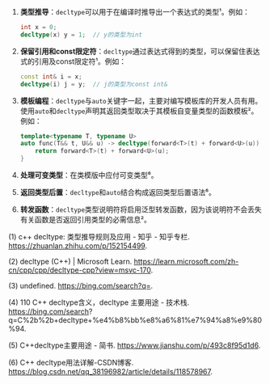 1. **类型推导**：`decltype`可以用于在编译时推导出一个表达式的类型¹。例如：
    ```cpp
    int x = 0;
    decltype(x) y = 1;  // y的类型为int
    ```

2. **保留引用和const限定符**：`decltype`通过表达式得到的类型，可以保留住表达式的引用及const限定符¹。例如：
    ```cpp
    const int& i = x;
    decltype(i) j = y;  // j的类型为const int&
    ```

3. **模板编程**：`decltype`与`auto`关键字一起，主要对编写模板库的开发人员有用。使用`auto`和`decltype`声明其返回类型取决于其模板自变量类型的函数模板²。例如：
    ```cpp
    template<typename T, typename U>
    auto func(T&& t, U&& u) -> decltype(forward<T>(t) + forward<U>(u)) {
        return forward<T>(t) + forward<U>(u);
    }
    ```

4. **处理可变类型**：在类模版中应付可变类型⁶。

5. **返回类型后置**：`decltype`和`auto`结合构成返回类型后置语法⁶。

6. **转发函数**：`decltype`类型说明符将启用泛型转发函数，因为该说明符不会丢失有关函数是否返回引用类型的必需信息²。



(1) c++ decltype: 类型推导规则及应用 - 知乎 - 知乎专栏. https://zhuanlan.zhihu.com/p/152154499.

(2) decltype (C++) | Microsoft Learn. https://learn.microsoft.com/zh-cn/cpp/cpp/decltype-cpp?view=msvc-170.

(3) undefined. https://bing.com/search?q=.

(4) 110 C++ decltype含义，decltype 主要用途 - 技术栈. https://bing.com/search?
q=C%2b%2b+decltype+%e4%b8%bb%e8%a6%81%e7%94%a8%e9%80%94.

(5) C++decltype主要用途 - 简书. https://www.jianshu.com/p/493c8f95d1d6.

(6) C++ decltype用法详解-CSDN博客. https://blog.csdn.net/qq_38196982/article/details/118578967.
